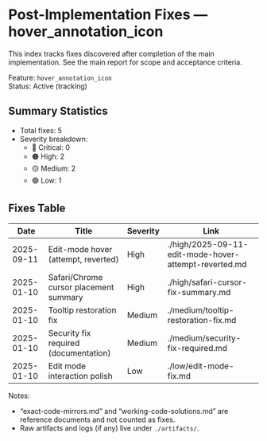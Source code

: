 # Post-Implementation Fixes — hover_annotation_icon

This index tracks fixes discovered after completion of the main implementation. See the main report for scope and acceptance criteria.

Feature: `hover_annotation_icon`  
Status: Active (tracking)

## Summary Statistics
- Total fixes: 5
- Severity breakdown:
  - 🔴 Critical: 0
  - 🟠 High: 2
  - 🟡 Medium: 2
  - 🟢 Low: 1

## Fixes Table

| Date       | Title                                   | Severity | Link |
|------------|-----------------------------------------|----------|------|
| 2025-09-11 | Edit-mode hover (attempt, reverted)     | High     | ./high/2025-09-11-edit-mode-hover-attempt-reverted.md |
| 2025-01-10 | Safari/Chrome cursor placement summary  | High     | ./high/safari-cursor-fix-summary.md |
| 2025-01-10 | Tooltip restoration fix                 | Medium   | ./medium/tooltip-restoration-fix.md |
| 2025-01-10 | Security fix required (documentation)   | Medium   | ./medium/security-fix-required.md |
| 2025-01-10 | Edit mode interaction polish            | Low      | ./low/edit-mode-fix.md |

Notes:
- “exact-code-mirrors.md” and “working-code-solutions.md” are reference documents and not counted as fixes.
- Raw artifacts and logs (if any) live under `./artifacts/`.

